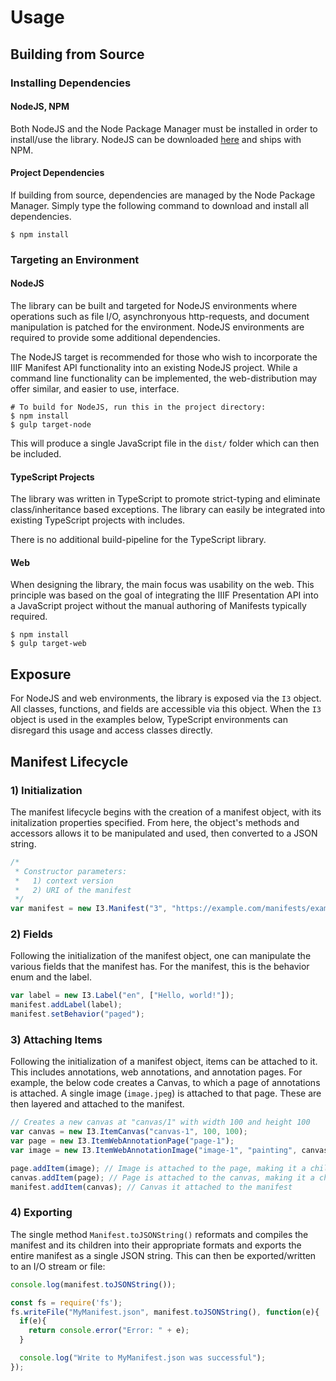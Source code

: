 # Usage
## Building from Source
### Installing Dependencies
#### NodeJS, NPM
Both NodeJS and the Node Package Manager must be installed in order to install/use the library. NodeJS can be downloaded [here](https://nodejs.org/en/download/) and ships with NPM.

#### Project Dependencies
If building from source, dependencies are managed by the Node Package Manager. Simply type the following command to download and install all dependencies.

```shell
$ npm install
```

### Targeting an Environment
#### NodeJS
The library can be built and targeted for NodeJS environments where operations
such as file I/O, asynchronyous http-requests, and document manipulation is
patched for the environment. NodeJS environments are required to provide some
additional dependencies.

The NodeJS target is recommended for those who wish to incorporate the IIIF
Manifest API functionality into an existing NodeJS project. While a command
line functionality can be implemented, the web-distribution may offer similar,
and easier to use, interface.

```shell
# To build for NodeJS, run this in the project directory:
$ npm install
$ gulp target-node
```

This will produce a single JavaScript file in the `dist/` folder which can then
be included.

#### TypeScript Projects
The library was written in TypeScript to promote strict-typing and eliminate
class/inheritance based exceptions. The library can easily be integrated into
existing TypeScript projects with includes.

There is no additional build-pipeline for the TypeScript library.

#### Web
When designing the library, the main focus was usability on the web. This
principle was based on the goal of integrating the IIIF Presentation API
into a JavaScript project without the manual authoring of Manifests typically
required.

```shell
$ npm install
$ gulp target-web
```

## Exposure
For NodeJS and web environments, the library is exposed via the `I3` object.
All classes, functions, and fields are accessible via this object. When the
`I3` object is used in the examples below, TypeScript environments can disregard
this usage and access classes directly.

## Manifest Lifecycle
### 1) Initialization
The manifest lifecycle begins with the creation of a manifest object, with
its initalization properties specified. From here, the object's methods and
accessors allows it to be manipulated and used, then converted to a JSON
string.

```javascript
/*
 * Constructor parameters:
 *   1) context version
 *   2) URI of the manifest
 */
var manifest = new I3.Manifest("3", "https://example.com/manifests/example1.json");
```

### 2) Fields
Following the initialization of the manifest object, one can manipulate the
various fields that the manifest has. For the manifest, this is the behavior
enum and the label.

```javascript
var label = new I3.Label("en", ["Hello, world!"]);
manifest.addLabel(label);
manifest.setBehavior("paged");
```


### 3) Attaching Items
Following the initialization of a manifest object, items can be attached to it.
This includes annotations, web annotations, and annotation pages. For example,
the below code creates a Canvas, to which a page of annotations is attached. A
single image (`image.jpeg`) is attached to that page. These are then layered and
attached to the manifest.

```javascript
// Creates a new canvas at "canvas/1" with width 100 and height 100
var canvas = new I3.ItemCanvas("canvas-1", 100, 100);
var page = new I3.ItemWebAnnotationPage("page-1");
var image = new I3.ItemWebAnnotationImage("image-1", "painting", canvas, "image.jpeg", 100, 100);

page.addItem(image); // Image is attached to the page, making it a child element.
canvas.addItem(page); // Page is attached to the canvas, making it a child element
manifest.addItem(canvas); // Canvas it attached to the manifest
```

### 4) Exporting
The single method `Manifest.toJSONString()` reformats and compiles the manifest
and its children into their appropriate formats and exports the entire manifest
as a single JSON string. This can then be exported/written to an I/O stream or
file:

```javascript
console.log(manifest.toJSONString());
```

```javascript
const fs = require('fs');
fs.writeFile("MyManifest.json", manifest.toJSONString(), function(e){
  if(e){
    return console.error("Error: " + e);
  }

  console.log("Write to MyManifest.json was successful");
});
```
